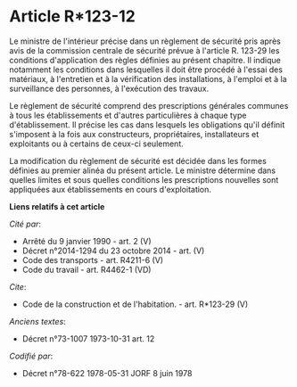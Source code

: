# Article R*123-12

Le ministre de l'intérieur précise dans un règlement de sécurité pris après avis de la commission centrale de sécurité prévue
à l'article R. 123-29 les conditions d'application des règles définies au présent chapitre. Il indique notamment les
conditions dans lesquelles il doit être procédé à l'essai des matériaux, à l'entretien et à la vérification des
installations, à l'emploi et à la surveillance des personnes, à l'exécution des travaux. 

Le règlement de sécurité comprend des prescriptions générales communes à tous les établissements et d'autres particulières à
chaque type d'établissement. Il précise les cas dans lesquels les obligations qu'il définit s'imposent à la fois aux
constructeurs, propriétaires, installateurs et exploitants ou à certains de ceux-ci seulement. 

La modification du règlement de sécurité est décidée dans les formes définies au premier alinéa du présent article. Le
ministre détermine dans quelles limites et sous quelles conditions les prescriptions nouvelles sont appliquées aux
établissements en cours d'exploitation.

**Liens relatifs à cet article**

_Cité par_:

  - Arrêté du 9 janvier 1990 - art. 2 (V)
  - Décret n°2014-1294 du 23 octobre 2014 - art. (V)
  - Code des transports - art. R4211-6 (V)
  - Code du travail - art. R4462-1 (VD)

_Cite_:

  - Code de la construction et de l'habitation. - art. R*123-29 (V)

_Anciens textes_:

  - Décret n°73-1007 1973-10-31 art. 12

_Codifié par_:

  - Décret n°78-622 1978-05-31 JORF 8 juin 1978
